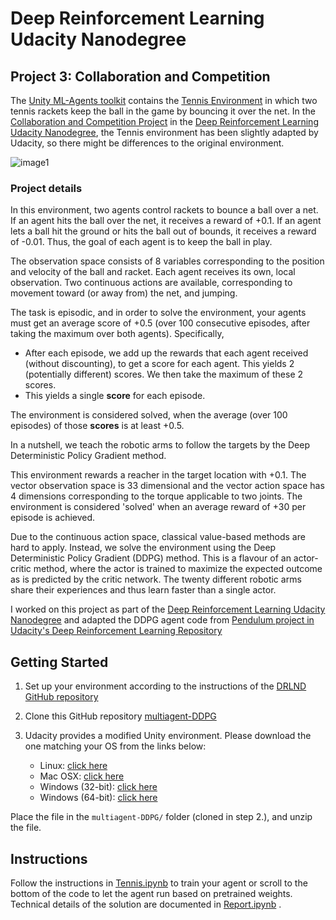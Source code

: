 # Deep Reinforcement Learning Udacity Nanodegree
## Project 3: Collaboration and Competition

The [Unity ML-Agents toolkit](https://github.com/Unity-Technologies/ml-agents/blob/master/docs/Learning-Environment-Examples.md) contains the [Tennis Environment](https://github.com/Unity-Technologies/ml-agents/blob/master/docs/Learning-Environment-Examples.md#tennis) in which two tennis rackets keep the ball in the game by bouncing it over the net. 
In the [Collaboration and Competition Project](https://github.com/udacity/deep-reinforcement-learning/tree/master/p3_collab-compet) in the [Deep Reinforcement Learning Udacity Nanodegree](https://www.udacity.com/course/deep-reinforcement-learning-nanodegree--nd893), the Tennis environment has been slightly adapted by Udacity, so there might be differences to the original environment.

[//]: # (Image References)

[image1]: https://user-images.githubusercontent.com/10624937/42135623-e770e354-7d12-11e8-998d-29fc74429ca2.gif "Trained Agent"

![image1]

### Project details
In this environment, two agents control rackets to bounce a ball over a net. If an agent hits the ball over the net, it receives a reward of +0.1.  If an agent lets a ball hit the ground or hits the ball out of bounds, it receives a reward of -0.01.  Thus, the goal of each agent is to keep the ball in play.

The observation space consists of 8 variables corresponding to the position and velocity of the ball and racket. Each agent receives its own, local observation.  Two continuous actions are available, corresponding to movement toward (or away from) the net, and jumping. 

The task is episodic, and in order to solve the environment, your agents must get an average score of +0.5 (over 100 consecutive episodes, after taking the maximum over both agents). Specifically,

- After each episode, we add up the rewards that each agent received (without discounting), to get a score for each agent. This yields 2 (potentially different) scores. We then take the maximum of these 2 scores.
- This yields a single **score** for each episode.

The environment is considered solved, when the average (over 100 episodes) of those **scores** is at least +0.5.

In a nutshell, we teach the robotic arms to follow the targets by the Deep Deterministic Policy Gradient method.

This environment rewards a reacher in the target location with +0.1. The vector observation space is 33 dimensional and the vector action space has 4 dimensions corresponding to the torque applicable to two joints. The environment is considered 'solved' when an average reward of +30 per episode is achieved. 

Due to the continuous action space, classical value-based methods are hard to apply. Instead, we solve the environment using the Deep Deterministic Policy Gradient (DDPG) method. This is a flavour of an actor-critic method, where the actor is trained to maximize the expected outcome as is predicted by the critic network. The twenty different robotic arms share their experiences and thus learn faster than a single actor.

I worked on this project as part of the [Deep Reinforcement Learning Udacity Nanodegree](https://www.udacity.com/course/deep-reinforcement-learning-nanodegree--nd893) and adapted the DDPG agent code from [Pendulum project in Udacity's Deep Reinforcement Learning Repository](https://github.com/udacity/deep-reinforcement-learning/tree/master/ddpg-pendulum)

## Getting Started

1. Set up your environment according to the instructions of the [DRLND GitHub repository](https://github.com/udacity/deep-reinforcement-learning#dependencies)

2. Clone this GitHub repository [multiagent-DDPG](https://github.com/hullmann/multiagent-DDPG)

3. Udacity provides a modified Unity environment. Please download the one matching your OS from the links below:
    - Linux: [click here](https://s3-us-west-1.amazonaws.com/udacity-drlnd/P3/Tennis/Tennis_Linux.zip)
    - Mac OSX: [click here](https://s3-us-west-1.amazonaws.com/udacity-drlnd/P3/Tennis/Tennis.app.zip)
    - Windows (32-bit): [click here](https://s3-us-west-1.amazonaws.com/udacity-drlnd/P3/Tennis/Tennis_Windows_x86.zip)
    - Windows (64-bit): [click here](https://s3-us-west-1.amazonaws.com/udacity-drlnd/P3/Tennis/Tennis_Windows_x86_64.zip)

Place the file in the `multiagent-DDPG/` folder (cloned in step 2.), and unzip the file. 

## Instructions
Follow the instructions in [Tennis.ipynb](https://github.com/hullmann/multiagent-DDPG/blob/master/Tennis.ipynb) to train your agent or scroll to the bottom of the code to let the agent run based on pretrained weights. Technical details of the solution are documented in [Report.ipynb](https://github.com/hullmann/multiagent-DDPG/blob/master/Report.ipynb) .
